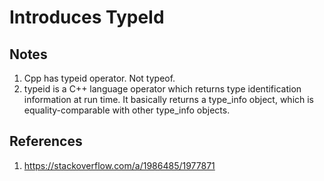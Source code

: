 # Introduces TypeId

## Notes
1. Cpp has typeid operator. Not typeof.
2. typeid is a C++ language operator which returns type identification information at run time. It basically returns a type_info object, which is equality-comparable with other type_info objects.


## References
1. https://stackoverflow.com/a/1986485/1977871

